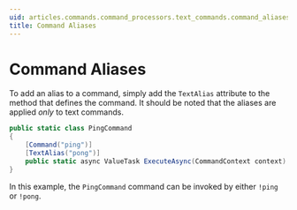 ```yaml
---
uid: articles.commands.command_processors.text_commands.command_aliases
title: Command Aliases
---
```


# Command Aliases
To add an alias to a command, simply add the `TextAlias` attribute to the method that defines the command. It should be noted that the aliases are applied *only*  to text commands.

```cs
public static class PingCommand
{
    [Command("ping")]
    [TextAlias("pong")]
    public static async ValueTask ExecuteAsync(CommandContext context) => await context .RespondAsync("Pong!");
}
```

In this example, the `PingCommand` command can be invoked by either `!ping` or `!pong`.